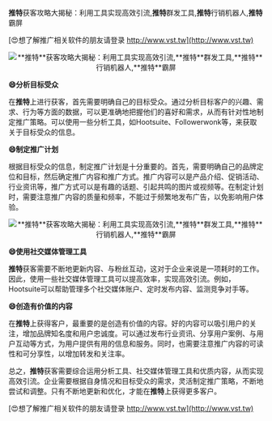 **推特**获客攻略大揭秘：利用工具实现高效引流,**推特**群发工具,**推特**行销机器人,**推特**霸屏

[😍想了解推广相关软件的朋友请登录 http://www.vst.tw](http://www.vst.tw)

 <center><img src="https://vst.tw/MP4/tuiguang/png/1.png" alt="**推特**获客攻略大揭秘：利用工具实现高效引流,**推特**群发工具,**推特**行销机器人,**推特**霸屏"></center>

**😄分析目标受众**

在**推特**上进行获客，首先需要明确自己的目标受众。通过分析目标客户的兴趣、需求、行为等方面的数据，可以更准确地把握他们的喜好和需求，从而有针对性地制定推广策略。可以使用一些分析工具，如Hootsuite、Followerwonk等，来获取关于目标受众的信息。

**😄制定推广计划**

根据目标受众的信息，制定推广计划是十分重要的。首先，需要明确自己的品牌定位和目标，然后确定推广内容和推广方式。推广内容可以是产品介绍、促销活动、行业资讯等，推广方式可以是有趣的话题、引起共鸣的图片或视频等。在制定计划时，需要注意推广内容的质量和频率，不能过于频繁地发布广告，以免影响用户体验。

 <center><img src="https://vst.tw/MP4/tuiguang/png/5.png" alt="**推特**获客攻略大揭秘：利用工具实现高效引流,**推特**群发工具,**推特**行销机器人,**推特**霸屏"></center>

**😄使用社交媒体管理工具**

**推特**获客需要不断地更新内容、与粉丝互动，这对于企业来说是一项耗时的工作。因此，使用一些社交媒体管理工具可以提高效率，实现高效引流。例如，Hootsuite可以帮助管理多个社交媒体账户、定时发布内容、监测竞争对手等。

**😄创造有价值的内容**

在**推特**上获得客户，最重要的是创造有价值的内容。好的内容可以吸引用户的关注，增加品牌知名度和用户忠诚度。可以通过发布行业资讯、分享用户案例、与用户互动等方式，为用户提供有用的信息和服务。同时，也需要注意推广内容的可读性和可分享性，以增加转发和关注率。

总之，**推特**获客需要综合运用分析工具、社交媒体管理工具和优质内容，从而实现高效引流。企业需要根据自身情况和目标受众的需求，灵活制定推广策略，不断地尝试和调整。只有不断地更新和优化，才能在**推特**上获得更多客户。

[😍想了解推广相关软件的朋友请登录 http://www.vst.tw](http://www.vst.tw)



